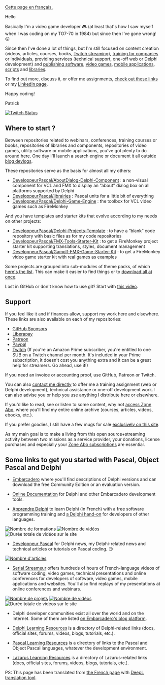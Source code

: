 [Cette page en français.](LISEZMOI.md)

Hello

Basically I'm a video game developer :video_game: (at least that's how I saw myself when I was coding on my TO7-70 in 1984) but since then I've gone wrong! :confounded:

Since then I've done a lot of things, but I'm still focused on content creation (videos, articles, courses, books, [Twitch streaming](https://www.twitch.tv/patrickpremartin)), [training for companies](https://olfsoftware.fr/c/_20-formation.html) or individuals, providing services (technical support, one-off web or Delphi development) and [publishing software](https://olfsoftware.fr/c/_1_-logiciels-et-utilitaires.html), [video games](https://gamolf.fr), [mobile applications](https://olfsoftware.fr/c/_13-applications-mobiles.html), [scripts](https://olfsoftware.fr/c/_10-scripts.html) and [libraries](https://olfsoftware.fr/c/_12-librairies-et-composants-delphi.html).

To find out more, discuss it, or offer me assignments, [check out these links](https://vasur.fr/gravatar) or my [LinkedIn page](https://www.linkedin.com/in/patrickpremartin/).

Happy coding!

Patrick

[![Twitch Status](https://img.shields.io/twitch/status/patrickpremartin?style=for-the-badge)](https://www.twitch.tv/patrickpremartin)

## Where to start ?

Between repositories related to webinars, conferences, training courses or books, repositories of libraries and components, repositories of video games, utility software or mobile applications, you've got plenty to do around here. One day I'll launch a search engine or document it all outside [blog devlogs](https://developpeur-pascal.fr/devlog.html).

These repositories serve as the basis for almost all my others:

* [DeveloppeurPascal/AboutDialog-Delphi-Component](https://github.com/DeveloppeurPascal/AboutDialog-Delphi-Component) : a non-visual component for VCL and FMX to display an “about” dialog box on all platforms supported by Delphi
* [DeveloppeurPascal/librairies](https://github.com/DeveloppeurPascal/librairies) : Pascal units for a little bit of everything
* [DeveloppeurPascal/Delphi-Game-Engine](https://github.com/DeveloppeurPascal/Delphi-Game-Engine) : the toolbox for VCL video games such as FireMonkey

And you have templates and starter kits that evolve according to my needs on other projects:

* [DeveloppeurPascal/Delphi-Projects-Template](https://github.com/DeveloppeurPascal/Delphi-Projects-Template) : to have a “blank” code repository with basic files as for my code repositories
* [DeveloppeurPascal/FMX-Tools-Starter-Kit](https://github.com/DeveloppeurPascal/FMX-Tools-Starter-Kit) : to get a FireMonkey project starter kit supporting translations, styles, document management
* [DeveloppeurPascal/Gamolf-FMX-Game-Starter-Kit](https://github.com/DeveloppeurPascal/Gamolf-FMX-Game-Starter-Kit) : to get a FireMonkey video game starter kit with real games as examples

Some projects are grouped into sub-modules of theme packs, of which [here's the list](https://github.com/DeveloppeurPascal?tab=repositories&q=pack&type=&language=&sort=). This can make it easier to find things or to [download all at once](https://github.com/DeveloppeurPascal/_AllProjects).

Lost in GitHub or don't know how to use git? Start with [this video](https://developpeur-pascal.fr/manipulations-git-et-github-de-base.html).

## Support

If you feel like it and if finances allow, support my work here and elsewhere. These links are also available on each of my repositories:

* [GitHub Sponsors](https://github.com/sponsors/DeveloppeurPascal)
* [Liberapay](https://liberapay.com/PatrickPremartin)
* [Patreon](https://www.patreon.com/patrickpremartin)
* [Paypal](https://www.paypal.com/paypalme/patrickpremartin)
* [Twitch](https://www.twitch.tv/subs/patrickpremartin) (If you're an Amazon Prime subscriber, you're entitled to one SUB on a Twitch channel per month. It's included in your Prime subscription, it doesn't cost you anything extra and it can be a great help for streamers. Go ahead, use it!)

If you need an invoice or accounting proof, use GitHub, Patreon or Twitch.

You can also [contact me directly](https://olfsoftware.fr/contact/) to offer me a training assignment (web or Delphi development), technical assistance or one-off development work. I can also advise you or help you use anything I distribute here or elsewhere.

If you'd like to read, see or listen to some content, why not [access Zone Abo](https://zone-abo.fr), where you'll find my entire online archive (courses, articles, videos, ebooks, etc.).

If you prefer goodies, I still have a few mugs for sale [exclusively on this site](https://goodies.medianim.com/search?query=delphi).

As my main goal is to make a living from this open source+streaming activity between two missions as a service provider, your donations, license purchases and especially your [Zone Abo subscriptions](https://zone-abo.fr/nos-abonnements.php) are essential.

## Some links to get you started with Pascal, Object Pascal and Delphi

* [Embarcadero](https://www.embarcadero.com) where you'll find descriptions of Delphi versions and can download the free Community Edition or an evaluation version.

* [Online Documentation](https://docwiki.embarcadero.com) for Delphi and other Embarcadero development tools.

* [Apprendre Delphi](https://apprendre-delphi.fr) to learn Delphi (in French) with a free software programming training and [a Delphi hand-on](https://apprendre-delphi.fr/prise-en-main-de-delphi.html) for developers of other languages.

[![Nombre de formations](https://img.shields.io/endpoint?style=for-the-badge&url=https%3A%2F%2Fapprendre-delphi.fr%2Fbadge-nb-projets.php)](https://apprendre-delphi.fr/nos-formations-delphi.php)
[![Nombre de vidéos](https://img.shields.io/endpoint?style=for-the-badge&url=https%3A%2F%2Fapprendre-delphi.fr%2Fbadge-nb-videos.php)](https://apprendre-delphi.fr/nos-cours-delphi.php)
![Durée totale de vidéos sur le site](https://img.shields.io/endpoint?style=for-the-badge&url=https%3A%2F%2Fapprendre-delphi.fr%2Fbadge-duree-videos.php)

* [Développeur Pascal](https://developpeur-pascal.fr) for Delphi news, my Delphi-related news and technical articles or tutorials on Pascal coding. :smirk:

[![Nombre d'articles](https://img.shields.io/endpoint?style=for-the-badge&url=https%3A%2F%2Fdeveloppeur-pascal.fr%2Fbadge-nb-articles.php)](https://developpeur-pascal.fr/)

* [Serial Streameur](https://serialstreameur.fr) offers hundreds of hours of French-language videos of software coding, video games, technical presentations and online conferences for developers of software, video games, mobile applications and websites. You'll also find replays of my presentations at online conferences and webinars.

[![Nombre de projets](https://img.shields.io/endpoint?style=for-the-badge&url=https%3A%2F%2Fserialstreameur.fr%2Fbadge-nb-projets.php)](https://serialstreameur.fr/les-projets.php)
[![Nombre de vidéos](https://img.shields.io/endpoint?style=for-the-badge&url=https%3A%2F%2Fserialstreameur.fr%2Fbadge-nb-videos.php)](https://serialstreameur.fr/les-videos.php)
![Durée totale de vidéos sur le site](https://img.shields.io/endpoint?style=for-the-badge&url=https%3A%2F%2Fserialstreameur.fr%2Fbadge-duree-videos.php)

* Delphi developer communities exist all over the world and on the Internet. Some of them are listed [on Embarcadero's blog platform](https://blogs.embarcadero.com/community/).

* [Delphi Learning Resources](https://delphi-resources.developpeur-pascal.fr/) is a directory of Delphi-related links (docs, official sites, forums, videos, blogs, tutorials, etc.).

* [Pascal Learning Resources](https://pascal-resources.developpeur-pascal.fr/) is a directory of links to the Pascal and Object Pascal languages, whatever the development environment.

* [Lazarus Learning Resources](https://lazarus-resources.developpeur-pascal.fr/) is a directory of Lazarus-related links (docs, official sites, forums, videos, blogs, tutorials, etc.).

PS: This page has been translated from [the French page](LISEZMOI.md) with [DeepL translation tool](https://www.deepl.com/).
